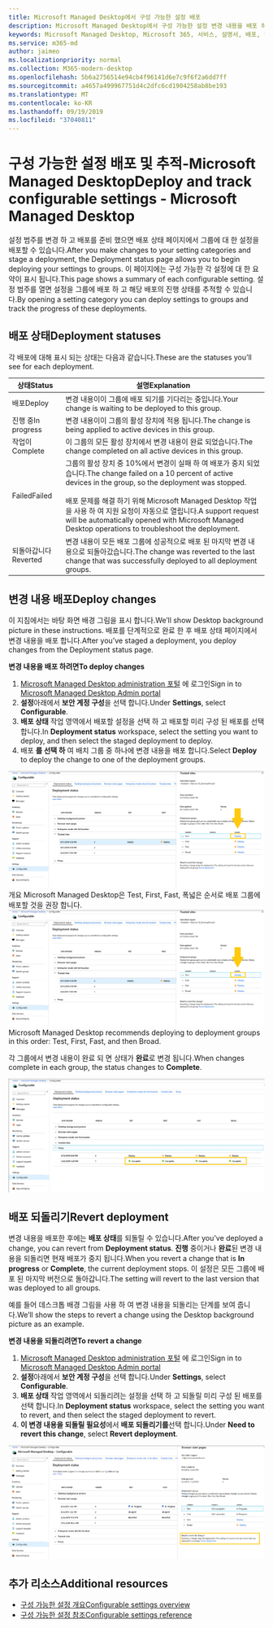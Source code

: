 ```yaml
---
title: Microsoft Managed Desktop에서 구성 가능한 설정 배포
description: Microsoft Managed Desktop에서 구성 가능한 설정 변경 내용을 배포 하 고 추적 합니다.
keywords: Microsoft Managed Desktop, Microsoft 365, 서비스, 설명서, 배포, 단계적 배포, 구성 가능한 설정
ms.service: m365-md
author: jaimeo
ms.localizationpriority: normal
ms.collection: M365-modern-desktop
ms.openlocfilehash: 5b6a2756514e94cb4f96141d6e7c9f6f2a6dd7ff
ms.sourcegitcommit: a4657a499967751d4c2dfc6cd1904258ab8be193
ms.translationtype: MT
ms.contentlocale: ko-KR
ms.lasthandoff: 09/19/2019
ms.locfileid: "37040811"
---
```

# <a name="deploy-and-track-configurable-settings---microsoft-managed-desktop"></a><span data-ttu-id="0cfb5-104">구성 가능한 설정 배포 및 추적-Microsoft Managed Desktop</span><span class="sxs-lookup"><span data-stu-id="0cfb5-104">Deploy and track configurable settings - Microsoft Managed Desktop</span></span>

<span data-ttu-id="0cfb5-105">설정 범주를 변경 하 고 배포를 준비 했으면 배포 상태 페이지에서 그룹에 대 한 설정을 배포할 수 있습니다.</span><span class="sxs-lookup"><span data-stu-id="0cfb5-105">After you make changes to your setting categories and stage a deployment, the Deployment status page allows you to begin deploying your settings to groups.</span></span> <span data-ttu-id="0cfb5-106">이 페이지에는 구성 가능한 각 설정에 대 한 요약이 표시 됩니다.</span><span class="sxs-lookup"><span data-stu-id="0cfb5-106">This page shows a summary of each configurable setting.</span></span> <span data-ttu-id="0cfb5-107">설정 범주를 열면 설정을 그룹에 배포 하 고 해당 배포의 진행 상태를 추적할 수 있습니다.</span><span class="sxs-lookup"><span data-stu-id="0cfb5-107">By opening a setting category you can deploy settings to groups and track the progress of these deployments.</span></span>

## <a name="deployment-statuses"></a><span data-ttu-id="0cfb5-108">배포 상태</span><span class="sxs-lookup"><span data-stu-id="0cfb5-108">Deployment statuses</span></span> 

<span data-ttu-id="0cfb5-109">각 배포에 대해 표시 되는 상태는 다음과 같습니다.</span><span class="sxs-lookup"><span data-stu-id="0cfb5-109">These are the statuses you’ll see for each deployment.</span></span>

<span data-ttu-id="0cfb5-110">상태</span><span class="sxs-lookup"><span data-stu-id="0cfb5-110">Status</span></span>  | <span data-ttu-id="0cfb5-111">설명</span><span class="sxs-lookup"><span data-stu-id="0cfb5-111">Explanation</span></span> 
--- | --- 
<span data-ttu-id="0cfb5-112">배포</span><span class="sxs-lookup"><span data-stu-id="0cfb5-112">Deploy</span></span> | <span data-ttu-id="0cfb5-113">변경 내용이이 그룹에 배포 되기를 기다리는 중입니다.</span><span class="sxs-lookup"><span data-stu-id="0cfb5-113">Your change is waiting to be deployed to this group.</span></span>
<span data-ttu-id="0cfb5-114">진행 중</span><span class="sxs-lookup"><span data-stu-id="0cfb5-114">In progress</span></span> | <span data-ttu-id="0cfb5-115">변경 내용이이 그룹의 활성 장치에 적용 됩니다.</span><span class="sxs-lookup"><span data-stu-id="0cfb5-115">The change is being applied to active devices in this group.</span></span> 
<span data-ttu-id="0cfb5-116">작업이</span><span class="sxs-lookup"><span data-stu-id="0cfb5-116">Complete</span></span> | <span data-ttu-id="0cfb5-117">이 그룹의 모든 활성 장치에서 변경 내용이 완료 되었습니다.</span><span class="sxs-lookup"><span data-stu-id="0cfb5-117">The change completed on all active devices in this group.</span></span> 
<span data-ttu-id="0cfb5-118">Failed</span><span class="sxs-lookup"><span data-stu-id="0cfb5-118">Failed</span></span> | <span data-ttu-id="0cfb5-119">그룹의 활성 장치 중 10%에서 변경이 실패 하 여 배포가 중지 되었습니다.</span><span class="sxs-lookup"><span data-stu-id="0cfb5-119">The change failed on a 10 percent of active devices in the group, so the deployment was stopped.</span></span><br><br> <span data-ttu-id="0cfb5-120">배포 문제를 해결 하기 위해 Microsoft Managed Desktop 작업을 사용 하 여 지원 요청이 자동으로 열립니다.</span><span class="sxs-lookup"><span data-stu-id="0cfb5-120">A support request will be automatically opened with Microsoft Managed Desktop operations to troubleshoot the deployment.</span></span> 
<span data-ttu-id="0cfb5-121">되돌아갑니다</span><span class="sxs-lookup"><span data-stu-id="0cfb5-121">Reverted</span></span> | <span data-ttu-id="0cfb5-122">변경 내용이 모든 배포 그룹에 성공적으로 배포 된 마지막 변경 내용으로 되돌아갔습니다.</span><span class="sxs-lookup"><span data-stu-id="0cfb5-122">The change was reverted to the last change that was successfully deployed to all deployment groups.</span></span>

## <a name="deploy-changes"></a><span data-ttu-id="0cfb5-123">변경 내용 배포</span><span class="sxs-lookup"><span data-stu-id="0cfb5-123">Deploy changes</span></span>

<span data-ttu-id="0cfb5-124">이 지침에서는 바탕 화면 배경 그림을 표시 합니다.</span><span class="sxs-lookup"><span data-stu-id="0cfb5-124">We’ll show Desktop background picture in these instructions.</span></span> <span data-ttu-id="0cfb5-125">배포를 단계적으로 완료 한 후 배포 상태 페이지에서 변경 내용을 배포 합니다.</span><span class="sxs-lookup"><span data-stu-id="0cfb5-125">After you’ve staged a deployment, you deploy changes from the Deployment status page.</span></span> 

<span data-ttu-id="0cfb5-126">**변경 내용을 배포 하려면**</span><span class="sxs-lookup"><span data-stu-id="0cfb5-126">**To deploy changes**</span></span>

1. <span data-ttu-id="0cfb5-127">[Microsoft Managed Desktop administration 포털](http://aka.ms/mwaasportal) 에 로그인</span><span class="sxs-lookup"><span data-stu-id="0cfb5-127">Sign in to [Microsoft Managed Desktop Admin portal](http://aka.ms/mwaasportal)</span></span>
2. <span data-ttu-id="0cfb5-128">**설정**아래에서 **보안 계정 구성**을 선택 합니다.</span><span class="sxs-lookup"><span data-stu-id="0cfb5-128">Under **Settings**, select **Configurable**.</span></span>
3. <span data-ttu-id="0cfb5-129">**배포 상태** 작업 영역에서 배포할 설정을 선택 하 고 배포할 미리 구성 된 배포를 선택 합니다.</span><span class="sxs-lookup"><span data-stu-id="0cfb5-129">In **Deployment status** workspace, select the setting you want to deploy, and then select the staged deployment to deploy.</span></span>
4. <span data-ttu-id="0cfb5-130">배포 **를 선택 하** 여 배치 그룹 중 하나에 변경 내용을 배포 합니다.</span><span class="sxs-lookup"><span data-stu-id="0cfb5-130">Select **Deploy** to deploy the change to one of the deployment groups.</span></span>

<span data-ttu-id="0cfb5-131">![구성 가능한 설정 배포 상태](images/1deployedit.png) 개요 Microsoft Managed Desktop은 Test, First, Fast, 폭넓은 순서로 배포 그룹에 배포할 것을 권장 합니다.</span><span class="sxs-lookup"><span data-stu-id="0cfb5-131">![Configurable settings deployment status overview](images/1deployedit.png) Microsoft Managed Desktop recommends deploying to deployment groups in this order: Test, First, Fast, and then Broad.</span></span> 

<span data-ttu-id="0cfb5-132">각 그룹에서 변경 내용이 완료 되 면 상태가 **완료**로 변경 됩니다.</span><span class="sxs-lookup"><span data-stu-id="0cfb5-132">When changes complete in each group, the status changes to **Complete**.</span></span>

![구성 가능한 설정 배포 완료](images/2completeedit.png)

## <a name="revert-deployment"></a><span data-ttu-id="0cfb5-134">배포 되돌리기</span><span class="sxs-lookup"><span data-stu-id="0cfb5-134">Revert deployment</span></span>

<span data-ttu-id="0cfb5-135">변경 내용을 배포한 후에는 **배포 상태**를 되돌릴 수 있습니다.</span><span class="sxs-lookup"><span data-stu-id="0cfb5-135">After you’ve deployed a change, you can revert from **Deployment status**.</span></span> <span data-ttu-id="0cfb5-136">**진행** 중이거나 **완료**된 변경 내용을 되돌리면 현재 배포가 중지 됩니다.</span><span class="sxs-lookup"><span data-stu-id="0cfb5-136">When you revert a change that is **In progress** or **Complete**, the current deployment stops.</span></span> <span data-ttu-id="0cfb5-137">이 설정은 모든 그룹에 배포 된 마지막 버전으로 돌아갑니다.</span><span class="sxs-lookup"><span data-stu-id="0cfb5-137">The setting will revert to the last version that was deployed to all groups.</span></span> 

<span data-ttu-id="0cfb5-138">예를 들어 데스크톱 배경 그림을 사용 하 여 변경 내용을 되돌리는 단계를 보여 줍니다.</span><span class="sxs-lookup"><span data-stu-id="0cfb5-138">We’ll show the steps to revert a change using the Desktop background picture as an example.</span></span> 

<span data-ttu-id="0cfb5-139">**변경 내용을 되돌리려면**</span><span class="sxs-lookup"><span data-stu-id="0cfb5-139">**To revert a change**</span></span>
1. <span data-ttu-id="0cfb5-140">[Microsoft Managed Desktop administration 포털](http://aka.ms/mwaasportal) 에 로그인</span><span class="sxs-lookup"><span data-stu-id="0cfb5-140">Sign in to [Microsoft Managed Desktop Admin portal](http://aka.ms/mwaasportal)</span></span>
2. <span data-ttu-id="0cfb5-141">**설정**아래에서 **보안 계정 구성**을 선택 합니다.</span><span class="sxs-lookup"><span data-stu-id="0cfb5-141">Under **Settings**, select **Configurable**.</span></span>
3. <span data-ttu-id="0cfb5-142">**배포 상태** 작업 영역에서 되돌리려는 설정을 선택 하 고 되돌릴 미리 구성 된 배포를 선택 합니다.</span><span class="sxs-lookup"><span data-stu-id="0cfb5-142">In **Deployment status** workspace, select the setting you want to revert, and then select the staged deployment to revert.</span></span>
4. <span data-ttu-id="0cfb5-143">**이 변경 내용을 되돌릴 필요성**에서 **배포 되돌리기를**선택 합니다.</span><span class="sxs-lookup"><span data-stu-id="0cfb5-143">Under **Need to revert this change**, select **Revert deployment**.</span></span>

![구성 가능한 설정 배포 되돌리기](images/3revert.png) 

## <a name="additional-resources"></a><span data-ttu-id="0cfb5-145">추가 리소스</span><span class="sxs-lookup"><span data-stu-id="0cfb5-145">Additional resources</span></span>
- [<span data-ttu-id="0cfb5-146">구성 가능한 설정 개요</span><span class="sxs-lookup"><span data-stu-id="0cfb5-146">Configurable settings overview</span></span>](config-setting-overview.md)
- [<span data-ttu-id="0cfb5-147">구성 가능한 설정 참조</span><span class="sxs-lookup"><span data-stu-id="0cfb5-147">Configurable settings reference</span></span>](config-setting-ref.md) 
